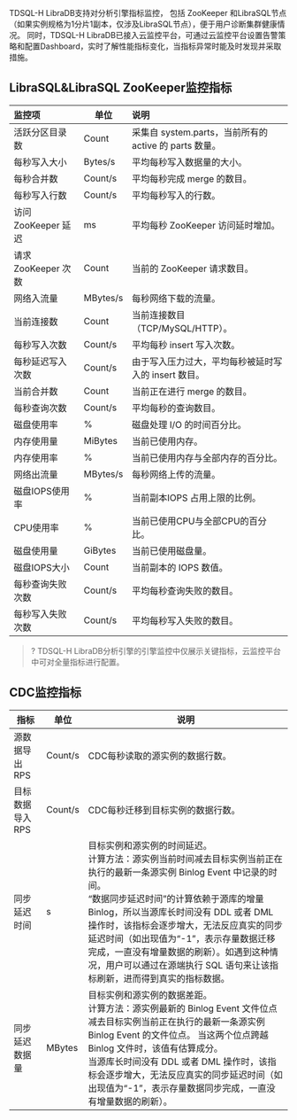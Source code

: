 TDSQL-H LibraDB支持对分析引擎指标监控， 包括 ZooKeeper 和LibraSQL节点（如果实例规格为1分片1副本，仅涉及LibraSQL节点），便于用户诊断集群健康情况。 同时，TDSQL-H LibraDB已接入云监控平台，可通过云监控平台设置告警策略和配置Dashboard，实时了解性能指标变化，当指标异常时能及时发现并采取措施。

## LibraSQL&LibraSQL ZooKeeper监控指标

| 监控项             | 单位     | 说明                                                   |
| :----------------- | -------- | :----------------------------------------------------- |
| 活跃分区目录数     | Count    | 采集自 system.parts，当前所有的 active 的 parts 数量。 |
| 每秒写入大小       | Bytes/s  | 平均每秒写入数据量的大小。                             |
| 每秒合并数         | Count/s  | 平均每秒完成 merge 的数目。                            |
| 每秒写入行数       | Count/s  | 平均每秒写入的行数。                                   |
| 访问ZooKeeper 延迟 | ms       | 平均每秒 ZooKeeper 访问延时增加。                      |
| 请求ZooKeeper 次数 | Count    | 当前的 ZooKeeper 请求数目。                            |
| 网络入流量         | MBytes/s | 每秒网络下载的流量。                                   |
| 当前连接数         | Count    | 当前连接数目（TCP/MySQL/HTTP）。                       |
| 每秒写入次数       | Count/s  | 平均每秒 insert 写入次数。                             |
| 每秒延迟写入次数   | Count/s  | 由于写入压力过大，平均每秒被延时写入的 insert 数目。   |
| 当前合并数         | Count    | 当前正在进行 merge 的数目。                            |
| 每秒查询次数       | Count/s  | 平均每秒的查询数目。                                   |
| 磁盘使用率         | %        | 磁盘处理 I/O 的时间百分比。                            |
| 内存使用量         | MiBytes  | 当前已使用内存。                                       |
| 内存使用率         | %        | 当前已使用内存与全部内存的百分比。                     |
| 网络出流量         | MBytes/s | 每秒网络上传的流量。                                   |
| 磁盘IOPS使用率     | %        | 当前副本IOPS 占用上限的比例。                          |
| CPU使用率          | %        | 当前已使用CPU与全部CPU的百分比。                       |
| 磁盘使用量         | GiBytes  | 当前已使用磁盘量。                                     |
| 磁盘IOPS大小       | Count    | 当前副本的 IOPS 数值。                                 |
| 每秒查询失败次数   | Count/s  | 平均每秒查询失败的数目。                               |
| 每秒写入失败次数   | Count/s  | 平均每秒写入失败的数目。                               |

>?
>TDSQL-H LibraDB分析引擎的引擎监控中仅展示关键指标，云监控平台中可对全量指标进行配置。

## CDC监控指标

| 指标            | 单位    | 说明                                                         |
| --------------- | ------- | ------------------------------------------------------------ |
| 源数据导出RPS   | Count/s | CDC每秒读取的源实例的数据行数。                              |
| 目标数据导入RPS | Count/s | CDC每秒迁移到目标实例的数据行数。                            |
| 同步延迟时间    | s       | 目标实例和源实例的时间延迟。<br/>计算方法：源实例当前时间减去目标实例当前正在执行的最新一条源实例 Binlog Event 中记录的时间。 <br/>“数据同步延迟时间”的计算依赖于源库的增量 Binlog，所以当源库长时间没有 DDL 或者 DML 操作时，该指标会逐步增大，无法反应真实的同步延迟时间（如出现值为“-1”，表示存量数据迁移完成，一直没有增量数据的刷新）。如遇到这种情况，用户可以通过在源端执行 SQL 语句来让该指标刷新，进而得到真实的指标数据。 |
| 同步延迟数据量  | MBytes  | 目标实例和源实例的数据差距。<br/>计算方法：源实例最新的 Binlog Event 文件位点减去目标实例当前正在执行的最新一条源实例 Binlog Event 的文件位点。 当这两个位点跨越 Binlog 文件时，该值有估算成分。<br/>当源库长时间没有 DDL 或者 DML 操作时，该指标会逐步增大，无法反应真实的同步延迟时间（如出现值为“-1”，表示存量数据同步完成，一直没有增量数据的刷新）。 |

